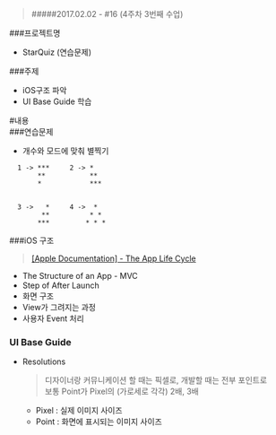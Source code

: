 > #####2017.02.02 -  #16 (4주차 3번째 수업)

###프로젝트명
- StarQuiz  (연습문제)

###주제  
- iOS구조 파악
- UI Base Guide 학습

#내용  
###연습문제  
- 개수와 모드에 맞춰 별찍기

```    
  1 -> ***     2 -> *   
       **           **  
       *            ***  
  
   
  3 ->   *     4 ->  *  
        **          * *  
       ***         * * *  
```  



###iOS 구조  
> [[Apple Documentation] - The App Life Cycle](https://developer.apple.com/library/prerelease/content/documentation/iPhone/Conceptual/iPhoneOSProgrammingGuide/TheAppLifeCycle/TheAppLifeCycle.html#//apple_ref/doc/uid/TP40007072-CH2-SW1)  

- The Structure of an App - MVC
- Step of After Launch
- 화면 구조
- View가 그려지는 과정
- 사용자 Event 처리

  
### UI Base Guide
- Resolutions  

   > 디자이너랑 커뮤니케이션 할 때는 픽셀로, 개발할 때는 전부 포인트로  
   > 보통 Point가 Pixel의 (가로세로 각각) 2배, 3배 
   
   - Pixel : 실제 이미지 사이즈
   - Point : 화면에 표시되는 이미지 사이즈
